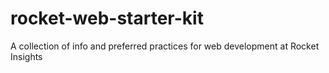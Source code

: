 # rocket-web-starter-kit
A collection of info and preferred practices for web development at Rocket Insights
